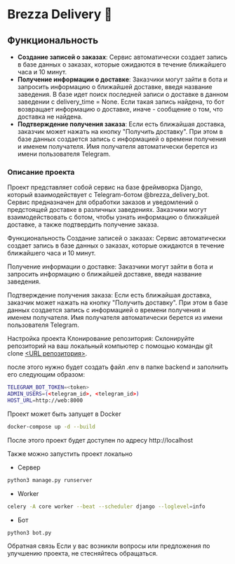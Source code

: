 # Brezza Delivery 🚚

## Функциональность

- **Создание записей о заказах**: Сервис автоматически создает запись в базе данных о заказах, которые ожидаются в течение ближайшего часа и 10 минут.
- **Получение информации о доставке**: Заказчики могут зайти в бота и запросить информацию о ближайшей доставке, введя название заведения. В базе идет поиск последней записи о доставке в данном заведении c delivery_time = None. Если такая запись найдена, то бот возвращает информацию о доставке, иначе - сообщение о том, что доставка не найдена.
- **Подтверждение получения заказа**: Если есть ближайшая доставка, заказчик может нажать на кнопку "Получить доставку". При этом в базе данных создается запись с информацией о времени получения и именем получателя. Имя получателя автоматически берется из имени пользователя Telegram.

### Описание проекта

Проект представляет собой сервис на базе фреймворка Django, который взаимодействует с Telegram-ботом @brezza_delivery_bot. Сервис предназначен для обработки заказов и уведомлений о предстоящей доставке в различных заведениях. Заказчики могут взаимодействовать с ботом, чтобы узнать информацию о ближайшей доставке, а также подтвердить получение заказа.

Функциональность
Создание записей о заказах: Сервис автоматически создает запись в базе данных о заказах, которые ожидаются в течение ближайшего часа и 10 минут.

Получение информации о доставке: Заказчики могут зайти в бота и запросить информацию о ближайшей доставке, введя название заведения.

Подтверждение получения заказа: Если есть ближайшая доставка, заказчик может нажать на кнопку "Получить доставку". При этом в базе данных создается запись с информацией о времени получения и именем получателя. Имя получателя автоматически берется из имени пользователя Telegram.

Настройка проекта
Клонирование репозитория: Склонируйте репозиторий на ваш локальный компьютер с помощью команды git clone [<URL репозитория>](https://github.com/berzezek/brezza_delivery.git).

после этого нужно будет создать файл .env в папке backend и заполнить его следующим образом:

```bash
TELEGRAM_BOT_TOKEN=<token>
ADMIN_USERS=(<telegram_id>, <telegram_id>)
HOST_URL=http://web:8000
```

Проект может быть запущет в Docker

```bash
docker-compose up -d --build
```

После этого проект будет доступен по адресу http://localhost

Также можно запустить проект локально

- Сервер

```bash
python3 manage.py runserver
```

- Worker

```bash
celery -A core worker --beat --scheduler django --loglevel=info
```

- Бот

```bash
python3 bot.py
```

Обратная связь
Если у вас возникли вопросы или предложения по улучшению проекта, не стесняйтесь обращаться.
